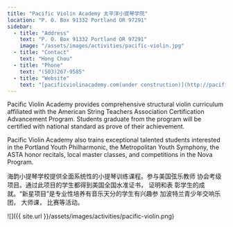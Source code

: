 ```yaml
---
title: "Pacific Violin Academy 太平洋小提琴学院"
location: "P. O. Box 91332 Portland OR 97291"
sidebar:
  - title: "Address"
    text: "P. O. Box 91332 Portland OR 97291"
    image: "/assets/images/activities/pacific-violin.jpg"
  - title: "Contact"
    text: "Hong Chou"
  - title: "Phone"
    text: "(503)267-9585"
  - title: "Website"
    text: "[pacificviolinacademy.com(under construction)](http://pacificviolinacademy.com/)"
---
```

Pacific	Violin	Academy	provides	comprehensive	structural
violin	curriculum	affiliated	with	the	American	String	Teachers
Association	Certification	Advancement	Program.		Students
graduate	from	the	program	will	be	certified	with	national
standard	as	prove	of	their	achievement.

Pacific	Violin	Academy	also	trains	exceptional	talented
students	interested	in	the	Portland	Youth	Philharmonic,	the
Metropolitan	Youth	Symphony,	the	ASTA	honor	recitals,	local
master	classes,	and	competitions in	the	Nova	Program.

海韵小提琴学校提供全面系统性的小提琴训练课程。参与美国弦乐教师
协会考级项目。通过此项目的学生都得到美国全国水准证书， 证明和表
彰学生的成就。“新星项目”是专业性培养有音乐天分的学生有兴趣参
加波特兰青少年交响乐团， 大师课， 比赛等活动。

![]({{ site.url }}/assets/images/activities/pacific-violin.png)
